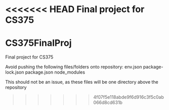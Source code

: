 <<<<<<< HEAD
Final project for CS375
=======
# CS375FinalProj
Final project for CS375

Avoid pushing the following files/folders onto repository:
env.json
package-lock.json
package.json
node_modules

This should not be an issue, as these files will be one directory above the repository
>>>>>>> 4f07f5e118abde9f6d916c3f5c0ab066d8cd631b
